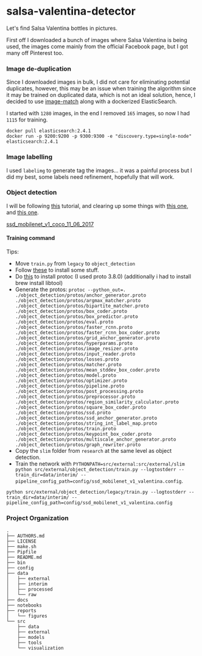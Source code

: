 salsa-valentina-detector
==============================

Let's find Salsa Valentina bottles in pictures. 

First off I downloaded a bunch of images where Salsa Valentina is being used, the images come mainly from the official Facebook page, but I got many off Pinterest too.

### Image de-duplication  
Since I downloaded images in bulk, I did not care for eliminating potential duplicates, however, this may be an issue when training the algorithm since it may be trained on duplicated data, which is not an ideal solution, hence, I decided to use [image-match](https://github.com/EdjoLabs/image-match) along with a dockerized ElasticSearch.  

I started with `1280` images, in the end I removed `165` images, so now I had `1115` for training.

```
docker pull elasticsearch:2.4.1  
docker run -p 9200:9200 -p 9300:9300 -e "discovery.type=single-node" elasticsearch:2.4.1  
```

### Image labelling  
I used `labelimg` to generate tag the images... it was a painful process but I did my best, some labels need refinement, hopefully that will work.  
  
### Object detection  
I will be following [this](https://3sidedcube.com/guide-retraining-object-detection-models-tensorflow/) tutorial, and clearing up some things with [this one](https://ersanpreet.wordpress.com/tag/ssd_mobilenet_v1_coco_11_06_2017-model/), and [this one](https://github.com/EdjeElectronics/TensorFlow-Object-Detection-API-Tutorial-Train-Multiple-Objects-Windows-10).

[ssd_mobilenet_v1_coco_11_06_2017](http://download.tensorflow.org/models/object_detection/ssd_mobilenet_v1_coco_11_06_2017.tar.gz)


#### Training command  

Tips:  
 - Move `train.py` from `legacy` to `object_detection`
 - Follow [these](https://github.com/tensorflow/models/blob/master/research/object_detection/g3doc/installation.md) to install some stuff.
 - Do [this](https://medium.com/@erika_dike/installing-the-protobuf-compiler-on-a-mac-a0d397af46b8) to install protoc (I used proto 3.8.0) (additionally i had to install brew install libtool)
 - Generate the protos: `protoc --python_out=. ./object_detection/protos/anchor_generator.proto ./object_detection/protos/argmax_matcher.proto ./object_detection/protos/bipartite_matcher.proto ./object_detection/protos/box_coder.proto ./object_detection/protos/box_predictor.proto ./object_detection/protos/eval.proto ./object_detection/protos/faster_rcnn.proto ./object_detection/protos/faster_rcnn_box_coder.proto ./object_detection/protos/grid_anchor_generator.proto ./object_detection/protos/hyperparams.proto ./object_detection/protos/image_resizer.proto ./object_detection/protos/input_reader.proto ./object_detection/protos/losses.proto ./object_detection/protos/matcher.proto ./object_detection/protos/mean_stddev_box_coder.proto ./object_detection/protos/model.proto ./object_detection/protos/optimizer.proto ./object_detection/protos/pipeline.proto ./object_detection/protos/post_processing.proto ./object_detection/protos/preprocessor.proto ./object_detection/protos/region_similarity_calculator.proto ./object_detection/protos/square_box_coder.proto ./object_detection/protos/ssd.proto ./object_detection/protos/ssd_anchor_generator.proto ./object_detection/protos/string_int_label_map.proto ./object_detection/protos/train.proto ./object_detection/protos/keypoint_box_coder.proto ./object_detection/protos/multiscale_anchor_generator.proto ./object_detection/protos/graph_rewriter.proto`
 - Copy the `slim` folder from `research` at the same level as object detection.
 - Train the network with `PYTHONPATH=src/external:src/external/slim python src/external/object_detection/train.py --logtostderr --train_dir=data/interim/ --pipeline_config_path=config/ssd_mobilenet_v1_valentina.config`.

```
python src/external/object_detection/legacy/train.py --logtostderr --train_dir=data/interim/ --pipeline_config_path=config/ssd_mobilenet_v1_valentina.config
```


### Project Organization


    .
    ├── AUTHORS.md
    ├── LICENSE
    ├── make.sh
    ├── Pipfile
    ├── README.md
    ├── bin
    ├── config
    ├── data
    │   ├── external
    │   ├── interim
    │   ├── processed
    │   └── raw
    ├── docs
    ├── notebooks
    ├── reports
    │   └── figures
    └── src
        ├── data
        ├── external
        ├── models
        ├── tools
        └── visualization
